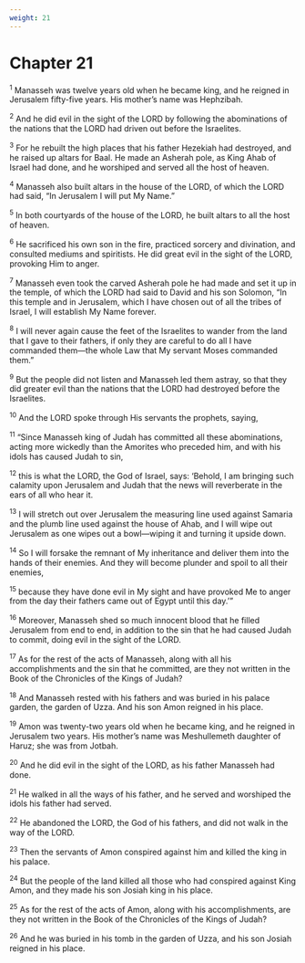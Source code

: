 ```yaml
---
weight: 21
---
```


# Chapter 21

<sup>1</sup> Manasseh was twelve years old when he became king, and he reigned in Jerusalem fifty-five years. His mother’s name was Hephzibah. 

<sup>2</sup> And he did evil in the sight of the LORD by following the abominations of the nations that the LORD had driven out before the Israelites. 

<sup>3</sup> For he rebuilt the high places that his father Hezekiah had destroyed, and he raised up altars for Baal. He made an Asherah pole, as King Ahab of Israel had done, and he worshiped and served all the host of heaven. 

<sup>4</sup> Manasseh also built altars in the house of the LORD, of which the LORD had said, “In Jerusalem I will put My Name.” 

<sup>5</sup> In both courtyards of the house of the LORD, he built altars to all the host of heaven. 

<sup>6</sup> He sacrificed his own son in the fire, practiced sorcery and divination, and consulted mediums and spiritists. He did great evil in the sight of the LORD, provoking Him to anger. 

<sup>7</sup> Manasseh even took the carved Asherah pole he had made and set it up in the temple, of which the LORD had said to David and his son Solomon, “In this temple and in Jerusalem, which I have chosen out of all the tribes of Israel, I will establish My Name forever. 

<sup>8</sup> I will never again cause the feet of the Israelites to wander from the land that I gave to their fathers, if only they are careful to do all I have commanded them—the whole Law that My servant Moses commanded them.” 

<sup>9</sup> But the people did not listen and Manasseh led them astray, so that they did greater evil than the nations that the LORD had destroyed before the Israelites. 

<sup>10</sup> And the LORD spoke through His servants the prophets, saying, 

<sup>11</sup> “Since Manasseh king of Judah has committed all these abominations, acting more wickedly than the Amorites who preceded him, and with his idols has caused Judah to sin, 

<sup>12</sup> this is what the LORD, the God of Israel, says: ‘Behold, I am bringing such calamity upon Jerusalem and Judah that the news will reverberate in the ears of all who hear it. 

<sup>13</sup> I will stretch out over Jerusalem the measuring line used against Samaria and the plumb line used against the house of Ahab, and I will wipe out Jerusalem as one wipes out a bowl—wiping it and turning it upside down. 

<sup>14</sup> So I will forsake the remnant of My inheritance and deliver them into the hands of their enemies. And they will become plunder and spoil to all their enemies, 

<sup>15</sup> because they have done evil in My sight and have provoked Me to anger from the day their fathers came out of Egypt until this day.’” 

<sup>16</sup> Moreover, Manasseh shed so much innocent blood that he filled Jerusalem from end to end, in addition to the sin that he had caused Judah to commit, doing evil in the sight of the LORD. 

<sup>17</sup> As for the rest of the acts of Manasseh, along with all his accomplishments and the sin that he committed, are they not written in the Book of the Chronicles of the Kings of Judah? 

<sup>18</sup> And Manasseh rested with his fathers and was buried in his palace garden, the garden of Uzza. And his son Amon reigned in his place. 

<sup>19</sup> Amon was twenty-two years old when he became king, and he reigned in Jerusalem two years. His mother’s name was Meshullemeth daughter of Haruz; she was from Jotbah. 

<sup>20</sup> And he did evil in the sight of the LORD, as his father Manasseh had done. 

<sup>21</sup> He walked in all the ways of his father, and he served and worshiped the idols his father had served. 

<sup>22</sup> He abandoned the LORD, the God of his fathers, and did not walk in the way of the LORD. 

<sup>23</sup> Then the servants of Amon conspired against him and killed the king in his palace. 

<sup>24</sup> But the people of the land killed all those who had conspired against King Amon, and they made his son Josiah king in his place. 

<sup>25</sup> As for the rest of the acts of Amon, along with his accomplishments, are they not written in the Book of the Chronicles of the Kings of Judah? 

<sup>26</sup> And he was buried in his tomb in the garden of Uzza, and his son Josiah reigned in his place. 


